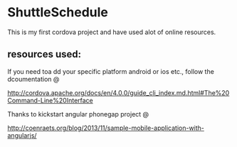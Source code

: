 # ShuttleSchedule

This is my first cordova project and have used alot of online resources.

## resources used:
If you need toa dd your specific platform android or ios etc., follow the dcoumentation @

http://cordova.apache.org/docs/en/4.0.0/guide_cli_index.md.html#The%20Command-Line%20Interface

Thanks to  kickstart angular phonegap project @

http://coenraets.org/blog/2013/11/sample-mobile-application-with-angularjs/


